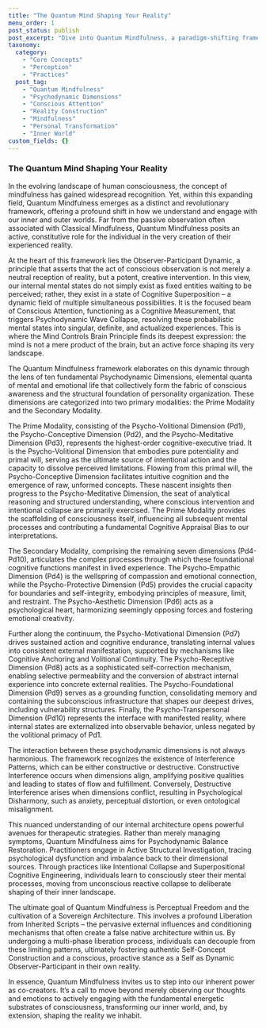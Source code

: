 ```yaml
---
title: "The Quantum Mind Shaping Your Reality"
menu_order: 1
post_status: publish
post_excerpt: "Dive into Quantum Mindfulness, a paradigm-shifting framework that redefines your role in shaping reality. Unlike traditional approaches, it empowers you to actively engage with your inner world, transforming potential into conscious experience. Discover how understanding your psychodynamic dimensions can unlock profound personal agency."
taxonomy:
  category:
    - "Core Concepts"
    - "Perception"
    - "Practices"
  post_tag:
    - "Quantum Mindfulness"
    - "Psychodynamic Dimensions"
    - "Conscious Attention"
    - "Reality Construction"
    - "Mindfulness"
    - "Personal Transformation"
    - "Inner World"
custom_fields: {}
---
```


### The Quantum Mind Shaping Your Reality

In the evolving landscape of human consciousness, the concept of mindfulness has gained widespread recognition. Yet, within this expanding field, Quantum Mindfulness emerges as a distinct and revolutionary framework, offering a profound shift in how we understand and engage with our inner and outer worlds. Far from the passive observation often associated with Classical Mindfulness, Quantum Mindfulness posits an active, constitutive role for the individual in the very creation of their experienced reality.

At the heart of this framework lies the Observer-Participant Dynamic, a principle that asserts that the act of conscious observation is not merely a neutral reception of reality, but a potent, creative intervention. In this view, our internal mental states do not simply exist as fixed entities waiting to be perceived; rather, they exist in a state of Cognitive Superposition – a dynamic field of multiple simultaneous possibilities. It is the focused beam of Conscious Attention, functioning as a Cognitive Measurement, that triggers Psychodynamic Wave Collapse, resolving these probabilistic mental states into singular, definite, and actualized experiences. This is where the Mind Controls Brain Principle finds its deepest expression: the mind is not a mere product of the brain, but an active force shaping its very landscape.

The Quantum Mindfulness framework elaborates on this dynamic through the lens of ten fundamental Psychodynamic Dimensions, elemental quanta of mental and emotional life that collectively form the fabric of conscious awareness and the structural foundation of personality organization. These dimensions are categorized into two primary modalities: the Prime Modality and the Secondary Modality.

The Prime Modality, consisting of the Psycho-Volitional Dimension (Pd1), the Psycho-Conceptive Dimension (Pd2), and the Psycho-Meditative Dimension (Pd3), represents the highest-order cognitive-executive triad. It is the Psycho-Volitional Dimension that embodies pure potentiality and primal will, serving as the ultimate source of intentional action and the capacity to dissolve perceived limitations. Flowing from this primal will, the Psycho-Conceptive Dimension facilitates intuitive cognition and the emergence of raw, unformed concepts. These nascent insights then progress to the Psycho-Meditative Dimension, the seat of analytical reasoning and structured understanding, where conscious intervention and intentional collapse are primarily exercised. The Prime Modality provides the scaffolding of consciousness itself, influencing all subsequent mental processes and contributing a fundamental Cognitive Appraisal Bias to our interpretations.

The Secondary Modality, comprising the remaining seven dimensions (Pd4-Pd10), articulates the complex processes through which these foundational cognitive functions manifest in lived experience. The Psycho-Empathic Dimension (Pd4) is the wellspring of compassion and emotional connection, while the Psycho-Protective Dimension (Pd5) provides the crucial capacity for boundaries and self-integrity, embodying principles of measure, limit, and restraint. The Psycho-Aesthetic Dimension (Pd6) acts as a psychological heart, harmonizing seemingly opposing forces and fostering emotional creativity.

Further along the continuum, the Psycho-Motivational Dimension (Pd7) drives sustained action and cognitive endurance, translating internal values into consistent external manifestation, supported by mechanisms like Cognitive Anchoring and Volitional Continuity. The Psycho-Receptive Dimension (Pd8) acts as a sophisticated self-correction mechanism, enabling selective permeability and the conversion of abstract internal experience into concrete external realities. The Psycho-Foundational Dimension (Pd9) serves as a grounding function, consolidating memory and containing the subconscious infrastructure that shapes our deepest drives, including vulnerability structures. Finally, the Psycho-Transpersonal Dimension (Pd10) represents the interface with manifested reality, where internal states are externalized into observable behavior, unless negated by the volitional primacy of Pd1.

The interaction between these psychodynamic dimensions is not always harmonious. The framework recognizes the existence of Interference Patterns, which can be either constructive or destructive. Constructive Interference occurs when dimensions align, amplifying positive qualities and leading to states of flow and fulfillment. Conversely, Destructive Interference arises when dimensions conflict, resulting in Psychological Disharmony, such as anxiety, perceptual distortion, or even ontological misalignment.

This nuanced understanding of our internal architecture opens powerful avenues for therapeutic strategies. Rather than merely managing symptoms, Quantum Mindfulness aims for Psychodynamic Balance Restoration. Practitioners engage in Active Structural Investigation, tracing psychological dysfunction and imbalance back to their dimensional sources. Through practices like Intentional Collapse and Superpositional Cognitive Engineering, individuals learn to consciously steer their mental processes, moving from unconscious reactive collapse to deliberate shaping of their inner landscape.

The ultimate goal of Quantum Mindfulness is Perceptual Freedom and the cultivation of a Sovereign Architecture. This involves a profound Liberation from Inherited Scripts – the pervasive external influences and conditioning mechanisms that often create a false native architecture within us. By undergoing a multi-phase liberation process, individuals can decouple from these limiting patterns, ultimately fostering authentic Self-Concept Construction and a conscious, proactive stance as a Self as Dynamic Observer-Participant in their own reality.

In essence, Quantum Mindfulness invites us to step into our inherent power as co-creators. It’s a call to move beyond merely observing our thoughts and emotions to actively engaging with the fundamental energetic substrates of consciousness, transforming our inner world, and, by extension, shaping the reality we inhabit.